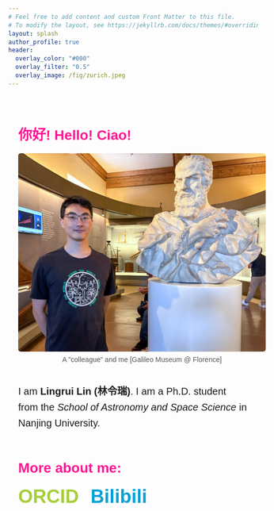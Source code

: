 ```yaml
---
# Feel free to add content and custom Front Matter to this file.
# To modify the layout, see https://jekyllrb.com/docs/themes/#overriding-theme-defaults
layout: splash
author_profile: true
header:
  overlay_color: "#000"
  overlay_filter: "0.5"
  overlay_image: /fig/zurich.jpeg
---
```

<style>
  .intro-container {
    padding: 20px;
    font-family: Arial, sans-serif;
  }

  .intro-container h1 {
    font-family: Papyrus, sans-serif;
    font-weight: bold;
    color: #ff1493;
  }

  .intro {
    display: flex;
    align-items: center;
    gap: 20px;
    flex-wrap: wrap; 
    margin-bottom: 30px;
  }

  .intro figure {
    margin: 0;
    text-align: center;
    flex: 0 0 500px; 
  }

  .intro img {
    max-width: 100%;
    height: auto;
    border-radius: 5px;
  }

  .intro figcaption {
    font-size: 14px;
    color: #555;
    margin-top: 5px;
  }

  .intro .text {
    flex: 1;
    font-size: 20px;
    line-height: 1.6;
  }

  .more-links {
    text-align: left;
    margin-top: 20px;
  }

  .more-links a {
    display: block;
    font-size: 38px;
    font-weight: bold;
    text-decoration: none;
    margin-bottom: 10px;
  }

  .more-links a.orcid {
    color: #A6CE39;
  }

  .more-links a.bilibili {
    color: #00A1D6;
  }
</style>

<div class="intro-container">
  <h1>你好! Hello! Ciao!</h1>

  <div class="intro">
    <figure>
      <img src="/fig/galileo_museum.jpg" alt="Galileo Museum">
      <figcaption>A "colleague" and me [Galileo Museum @ Florence]</figcaption>
    </figure>
    <div class="text">
      <p>
        I am <b>Lingrui Lin (林令瑞)</b>.  
        I am a Ph.D. student from the <i>School of Astronomy and Space Science</i> in Nanjing University.
      </p>
    </div>
  </div>
  <h1 style="text-align: left;">More about me:</h1>
  <div class="more-links">
    <p>
      <a href="https://orcid.org/0000-0002-2231-8381" class="orcid" style="display: inline-block; margin-right: 20px;">ORCID</a>
      <a href="https://space.bilibili.com/399381595?spm_id_from=333.1007.0.0" class="bilibili" style="display: inline-block;">Bilibili</a>
    </p>

  </div>
</div>

